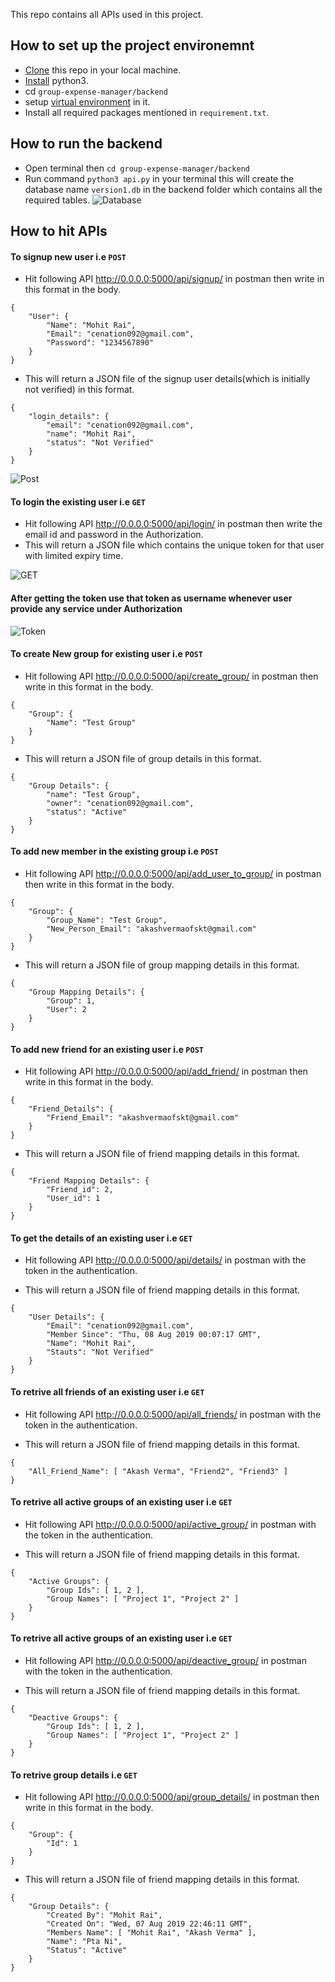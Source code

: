 This repo contains all APIs used in this project.

## How to set up the project environemnt

* [Clone](https://github.com/akashvermaofskt/group-expense-manager.git) this repo in your local machine.
* [Install](https://blog.ruanbekker.com/blog/2018/11/27/python-flask-tutorial-series-create-a-hello-world-app-p1/) python3. 
* cd ⁨`group-expense-manager/backend`
* setup [virtual environment](https://blog.ruanbekker.com/blog/2018/12/09/python-flask-tutorial-series-setup-a-python-virtual-environment-p2/) in it.
* Install all required packages mentioned in `requirement.txt`.


## How to run the backend
    
* Open terminal then `cd group-expense-manager/backend` 
* Run command `python3 api.py` in your terminal this will create the database name `version1.db` in the backend folder which contains all the required tables.
![Database](https://user-images.githubusercontent.com/21224753/62530443-20e7a780-b85e-11e9-9978-b6fd4ffd9b38.png)


## How to hit APIs

#### To signup new user i.e `POST`

* Hit following API http://0.0.0.0:5000/api/signup/ in postman then write in this format in the body. 
```
{
    "User": {
        "Name": "Mohit Rai",
        "Email": "cenation092@gmail.com",
        "Password": "1234567890"
    }
}
```

* This will return a JSON file of the signup user details(which is initially not verified) in this format.

```
{
    "login_details": {
        "email": "cenation092@gmail.com",
        "name": "Mohit Rai",
        "status": "Not Verified"
    }
}
```
![Post](https://user-images.githubusercontent.com/21224753/62530271-d82fee80-b85d-11e9-9f9a-3ed7834a0b1a.png)

#### To login the existing user i.e `GET`

* Hit following API http://0.0.0.0:5000/api/login/ in postman then write the email id and password in the Authorization. 
* This will return a JSON file which contains the unique token for that user with limited expiry time.

![GET](https://user-images.githubusercontent.com/21224753/62531011-30b3bb80-b85f-11e9-9842-7ef6e1948eb8.png)

#### After getting the token use that token as username whenever user provide any service under Authorization

![Token](https://user-images.githubusercontent.com/21224753/62531248-af105d80-b85f-11e9-8675-69e3865fb120.png)

#### To create New group for existing user i.e `POST`

* Hit following API http://0.0.0.0:5000/api/create_group/ in postman then write in this format in the body. 
```
{
    "Group": {
        "Name": "Test Group"
    }
}
```

* This will return a JSON file of group details in this format.

```
{
    "Group Details": {
        "name": "Test Group",
        "owner": "cenation092@gmail.com",
        "status": "Active"
    }
}
```

#### To add new member in the existing group i.e `POST`

* Hit following API http://0.0.0.0:5000/api/add_user_to_group/ in postman then write in this format in the body. 
```
{
    "Group": {
        "Group_Name": "Test Group",
        "New_Person_Email": "akashvermaofskt@gmail.com"
    }
}
```

* This will return a JSON file of group mapping details in this format.

```
{
    "Group Mapping Details": {
        "Group": 1,
        "User": 2
    }
}
```

#### To add new friend for an existing user i.e `POST`

* Hit following API http://0.0.0.0:5000/api/add_friend/ in postman then write in this format in the body. 
```
{
    "Friend_Details": {
        "Friend_Email": "akashvermaofskt@gmail.com"
    }
}
```

* This will return a JSON file of friend mapping details in this format.

```
{
    "Friend Mapping Details": {
        "Friend_id": 2,
        "User_id": 1
    }
}
```

#### To get the details of an existing user i.e `GET`

* Hit following API http://0.0.0.0:5000/api/details/ in postman with the token in the authentication.


* This will return a JSON file of friend mapping details in this format.

```
{
  	"User Details": {
    	"Email": "cenation092@gmail.com",
    	"Member Since": "Thu, 08 Aug 2019 00:07:17 GMT",
    	"Name": "Mohit Rai",
    	"Stauts": "Not Verified"
  	}
}
```

#### To retrive all friends of an existing user i.e `GET`

* Hit following API http://0.0.0.0:5000/api/all_friends/ in postman with the token in the authentication.


* This will return a JSON file of friend mapping details in this format.

```
{
  	"All_Friend_Name": [ "Akash Verma", "Friend2", "Friend3" ]
}
```

#### To retrive all active groups of an existing user i.e `GET`

* Hit following API http://0.0.0.0:5000/api/active_group/ in postman with the token in the authentication.


* This will return a JSON file of friend mapping details in this format.

```
{
  	"Active Groups": {
    	"Group Ids": [ 1, 2 ],
    	"Group Names": [ "Project 1", "Project 2" ]
  	}
}
```

#### To retrive all active groups of an existing user i.e `GET`

* Hit following API http://0.0.0.0:5000/api/deactive_group/ in postman with the token in the authentication.


* This will return a JSON file of friend mapping details in this format.

```
{
  	"Deactive Groups": {
    	"Group Ids": [ 1, 2 ],
    	"Group Names": [ "Project 1", "Project 2" ]
  	}
}
```

#### To retrive group details i.e `GET`

* Hit following API http://0.0.0.0:5000/api/group_details/ in postman then write in this format in the body. 
```
{
    "Group": {
        "Id": 1
    }
}
```

* This will return a JSON file of friend mapping details in this format.

```
{
 	"Group Details": {
    	"Created By": "Mohit Rai",
    	"Created On": "Wed, 07 Aug 2019 22:46:11 GMT",
    	"Members Name": [ "Mohit Rai", "Akash Verma" ],
    	"Name": "Pta Ni",
    	"Status": "Active"
  	}
}
```